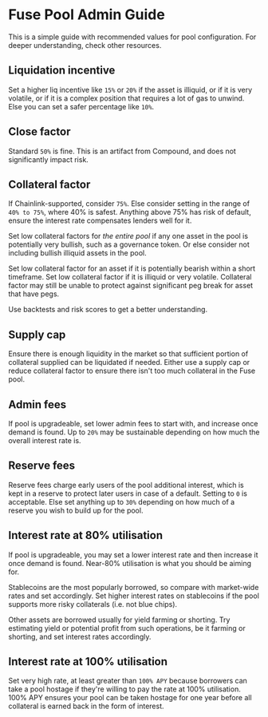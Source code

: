 # Fuse Pool Admin Guide

This is a simple guide with recommended values for pool configuration. For deeper understanding, check other resources.

## Liquidation incentive

Set a higher liq incentive like `15%` or `20%` if the asset is illiquid, or if it is very volatile, or if it is a complex position that requires a lot of gas to unwind. Else you can set a safer percentage like `10%`.

## Close factor

Standard `50%` is fine. This is an artifact from Compound, and does not significantly impact risk.

## Collateral factor

If Chainlink-supported, consider `75%`. Else consider setting in the range of `40% to 75%`, where 40% is safest. Anything above 75% has risk of default, ensure the interest rate compensates lenders well for it.

Set low collateral factors for _the entire pool_ if any one asset in the pool is potentially very bullish, such as a governance token. Or else consider not including bullish illiquid assets in the pool.

Set low collateral factor for an asset if it is potentially bearish within a short timeframe. Set low collateral factor if it is illiquid or very volatile. Collateral factor may still be unable to protect against significant peg break for asset that have pegs.

Use backtests and risk scores to get a better understanding.

## Supply cap

Ensure there is enough liquidity in the market so that sufficient portion of collateral supplied can be liquidated if needed. Either use a supply cap or reduce collateral factor to ensure there isn't too much collateral in the Fuse pool.

## Admin fees

If pool is upgradeable, set lower admin fees to start with, and increase once demand is found. Up to `20%` may be sustainable depending on how much the overall interest rate is.

## Reserve fees

Reserve fees charge early users of the pool additional interest, which is kept in a reserve to protect later users in case of a default. Setting to `0` is acceptable. Else set anything up to `30%` depending on how much of a reserve you wish to build up for the pool.

## Interest rate at 80% utilisation

If pool is upgradeable, you may set a lower interest rate and then increase it once demand is found. Near-80% utilisation is what you should be aiming for.

Stablecoins are the most popularly borrowed, so compare with market-wide rates and set accordingly. Set higher interest rates on stablecoins if the pool supports more risky collaterals (i.e. not blue chips).

Other assets are borrowed usually for yield farming or shorting. Try estimating yield or potential profit from such operations, be it farming or shorting, and set interest rates accordingly.

## Interest rate at 100% utilisation

Set very high rate, at least greater than `100% APY` because borrowers can take a pool hostage if they're willing to pay the rate at 100% utilisation. 100% APY ensures your pool can be taken hostage for one year before all collateral is earned back in the form of interest.
